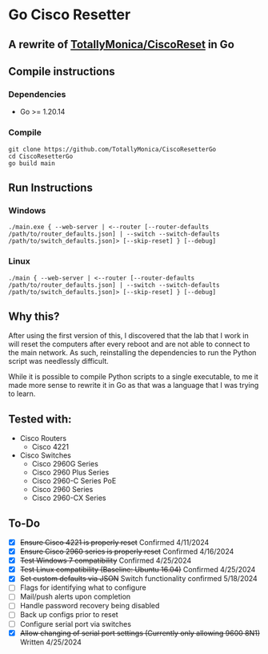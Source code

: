 # Go Cisco Resetter
## A rewrite of [TotallyMonica/CiscoReset](https://github.com/TotallyMoinca/CiscoReset) in Go

## Compile instructions

### Dependencies
- Go >= 1.20.14

### Compile
```
git clone https://github.com/TotallyMonica/CiscoResetterGo
cd CiscoResetterGo
go build main
```

## Run Instructions

### Windows
```
./main.exe { --web-server | <--router [--router-defaults /path/to/router_defaults.json] | --switch --switch-defaults /path/to/switch_defaults.json]> [--skip-reset] } [--debug]
```

### Linux
```
./main { --web-server | <--router [--router-defaults /path/to/router_defaults.json] | --switch --switch-defaults /path/to/switch_defaults.json]> [--skip-reset] } [--debug]
```

## Why this?
After using the first version of this, I discovered that the lab that I work in will reset the computers after every reboot and are not able to connect to the main network. As such, reinstalling the dependencies to run the Python script was needlessly difficult.

While it is possible to compile Python scripts to a single executable, to me it made more sense to rewrite it in Go as that was a language that I was trying to learn.

## Tested with:
- Cisco Routers
    - Cisco 4221
- Cisco Switches
    - Cisco 2960G Series
    - Cisco 2960 Plus Series
    - Cisco 2960-C Series PoE
    - Cisco 2960 Series
    - Cisco 2960-CX Series

## To-Do
- [x] ~~Ensure Cisco 4221 is properly reset~~ Confirmed 4/11/2024
- [x] ~~Ensure Cisco 2960 series is properly reset~~ Confirmed 4/16/2024
- [x] ~~Test Windows 7 compatibility~~ Confirmed 4/25/2024
- [x] ~~Test Linux compatibility (Baseline: Ubuntu 16.04)~~ Confirmed 4/25/2024
- [x] ~~Set custom defaults via JSON~~ Switch functionality confirmed 5/18/2024
- [ ] Flags for identifying what to configure
- [ ] Mail/push alerts upon completion
- [ ] Handle password recovery being disabled
- [ ] Back up configs prior to reset
- [ ] Configure serial port via switches
- [x] ~~Allow changing of serial port settings (Currently only allowing 9600 8N1)~~ Written 4/25/2024
